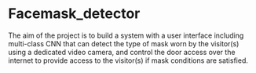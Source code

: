 # Facemask_detector
The aim of the project is to build a system with a user interface including multi-class CNN that can detect the type of mask worn by the visitor(s) using a dedicated video camera, and control the door access over the internet to provide access to the visitor(s) if mask conditions are satisfied.
